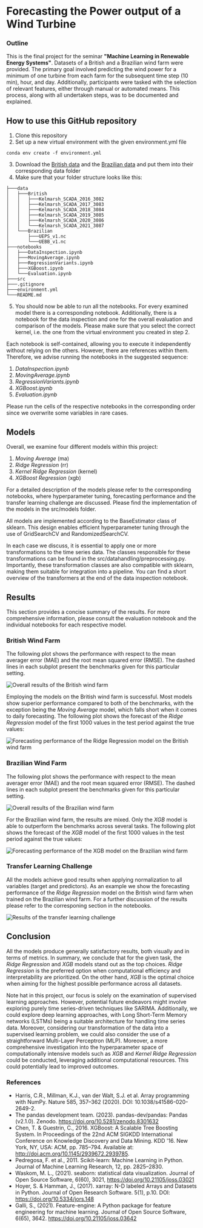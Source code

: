 # Forecasting the Power output of a Wind Turbine

### Outline
This is the final project for the seminar __"Machine Learning in Renewable Energy Systems"__. Datasets of a British and a Brazilian wind farm were provided. The primary goal involved predicting the wind power for a minimum of one turbine from each farm for the subsequent time step (10 min), hour, and day. Additionally, participants were tasked with the selection of relevant features, either through manual or automated means. This process, along with all undertaken steps, was to be documented and explained.

## How to use this GitHub repository
1. Clone this repository
2. Set up a new virtual environment with the given environment.yml file
```
conda env create -f environment.yml
```
3. Download the [British data](https://zenodo.org/record/5841834#.ZEajKXbP2BQ) and the [Brazilian data](https://zenodo.org/record/1475197#.ZD6iMxXP2WC) and put them into their corresponding data folder
4. Make sure that your folder structure looks like this:
```
├───data
│   ├───British
│   │   ├───Kelmarsh_SCADA_2016_3082
│   │   ├───Kelmarsh_SCADA_2017_3083
│   │   ├───Kelmarsh_SCADA_2018_3084
│   │   ├───Kelmarsh_SCADA_2019_3085
│   │   ├───Kelmarsh_SCADA_2020_3086
│   │   └───Kelmarsh_SCADA_2021_3087
│   └───Brazilian
│       ├───UEPS_v1.nc
│       └───UEBB_v1.nc
├───notebooks
│   ├───DataInspection.ipynb
│   ├───MovingAverage.ipynb
│   ├───RegressionVariants.ipynb
│   ├───XGBoost.ipynb
│   └───Evaluation.ipynb
├───src
├───.gitignore
├───environment.yml
└───README.md
```
5. You should now be able to run all the notebooks. For every examined model there is a corresponding notebook. Additionally, there is a notebook for the data inspection and one for the overall evaluation and comparison of the models. Please make sure that you select the correct kernel, i.e. the one from the virtual environment you created in step 2. 

Each notebook is self-contained, allowing you to execute it independently without relying on the others. However, there are references within them. Therefore, we advise running the notebooks in the suggested sequence:

1. _DataInspection.ipynb_
2. _MovingAverage.ipynb_
3. _RegressionVariants.ipynb_
4. _XGBoost.ipynb_
5. _Evaluation.ipynb_

Please run the cells of the respective notebooks in the corresponding order since we overwrite some variables in rare cases.

## Models

Overall, we examine four different models within this project:

1. _Moving Average_ (ma)
2. _Ridge Regression_ (rr)
3. _Kernel Ridge Regression_ (kernel)
4. _XGBoost Regression_ (xgb)

For a detailed description of the models please refer to the corresponding notebooks, where hyperparameter tuning, forecasting performance and the transfer learning challenge are discussed. 
Please find the implementation of the models in the src/models folder.

All models are implemented according to the BaseEstimator class of sklearn. This design enables efficient hyperparameter tuning through the use of GridSearchCV and RandomizedSearchCV.

In each case we discuss, it is essential to apply one or more transformations to the time series data. The classes responsible for these transformations can be found in the src/datahandling/preprocessing.py. Importantly, these transformation classes are also compatible with sklearn, making them suitable for integration into a pipeline. You can find a short overview of the transformers at the end of the data inspection notebook.

## Results

This section provides a concise summary of the results. For more comprehensive information, please consult the evaluation notebook and the individual notebooks for each respective model.

### British Wind Farm 

The following plot shows the performance with respect to the mean averager error (MAE) and the root mean squared error (RMSE). The dashed lines in each subplot present the benchmarks given for this particular setting.

![Overall results of the British wind farm](figures/res_brit_overall.png)

Employing the models on the British wind farm is successful. Most models show superior performance compared to both of the benchmarks, with the exception being the _Moving Average_ model, which falls short when it comes to daily forecasting. 
The following plot shows the forecast of the _Ridge Regression_ model of the first 1000 values in the test period against the true values:

![Forecasting performance of the _Ridge Regression_ model on the British wind farm](figures/forecast_brit.png)

### Brazilian Wind Farm

The following plot shows the performance with respect to the mean averager error (MAE) and the root mean squared error (RMSE). The dashed lines in each subplot present the benchmarks given for this particular setting.

![Overall results of the Brazilian wind farm](figures/res_braz_overall.png)

For the Brazilian wind farm, the results are mixed. Only the _XGB_ model is able to outperform the benchmarks across several tasks.
The following plot shows the forecast of the _XGB_ model of the first 1000 values in the test period against the true values:

![Forecasting performance of the _XGB_ model on the Brazilian wind farm](figures/forecast_braz.png)

### Transfer Learning Challenge

All the models achieve good results when applying normalization to all variables (target and predictors). As an example we show the forecasting performance of the _Ridge Regression_ model on the British wind farm when trained on the Brazilian wind farm. For a further discussion of the results please refer to the corresponing section in the notebooks.

![Results of the transfer learning challenge](figures/transfer_challenge.png)

## Conclusion

All the models produce generally satisfactory results, both visually and in terms of metrics.
In summary, we conclude that for the given task, the _Ridge Regression_ and _XGB_ models stand out as the top choices. _Ridge Regression_ is the preferred option when computational efficiency and interpretability are prioritized. On the other hand, _XGB_ is the optimal choice when aiming for the highest possible performance across all datasets.

Note hat in this project, our focus is solely on the examination of supervised learning approaches. However, potential future endeavors might involve exploring purely time series-driven techniques like SARIMA. Additionally, we could explore deep learning approaches, with Long Short-Term Memory networks (LSTMs) being a suitable architecture for handling time series data. Moreover, considering our transformation of the data into a supervised learning problem, we could also consider the use of a straightforward Multi-Layer Perceptron (MLP).
Moreover, a more comprehensive investigation into the hyperparameter space of computationally intensive models such as _XGB_ and _Kernel Ridge Regression_ could be conducted, leveraging additional computational resources. This could potentially lead to improved outcomes.

### References
- Harris, C.R., Millman, K.J., van der Walt, S.J. et al. Array programming with NumPy. Nature 585, 357–362 (2020). DOI: 10.1038/s41586-020-2649-2.
- The pandas development team. (2023). pandas-dev/pandas: Pandas (v2.1.0). Zenodo. https://doi.org/10.5281/zenodo.8301632
- Chen, T. & Guestrin, C., 2016. XGBoost: A Scalable Tree Boosting System. In Proceedings of the 22nd ACM SIGKDD International Conference on Knowledge Discovery and Data Mining. KDD &#x27;16. New York, NY, USA: ACM, pp. 785–794. Available at: http://doi.acm.org/10.1145/2939672.2939785.
- Pedregosa, F. et al., 2011. Scikit-learn: Machine Learning in Python. Journal of Machine Learning Research, 12, pp. 2825–2830.
- Waskom, M. L., (2021). seaborn: statistical data visualization. Journal of Open Source Software, 6(60), 3021, https://doi.org/10.21105/joss.03021
- Hoyer, S. & Hamman, J., (2017). xarray: N-D labeled Arrays and Datasets in Python. Journal of Open Research Software. 5(1), p.10. DOI: https://doi.org/10.5334/jors.148
- Galli, S., (2021). Feature-engine: A Python package for feature engineering for machine learning. Journal of Open Source Software, 6(65), 3642. https://doi.org/10.21105/joss.03642

